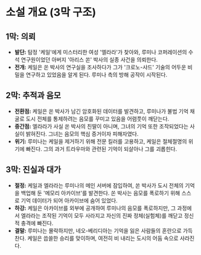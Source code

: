 # 소설 개요 (3막 구조)

## 1막: 의뢰

*   **발단:** 탐정 '케일'에게 미스터리한 여성 '엘라라'가 찾아와, 루미나 코퍼레이션의 수석 연구원이었던 아버지 '아리스 쏜' 박사의 실종 사건을 의뢰한다.
*   **전개:** 케일은 쏜 박사의 연구실을 조사하다가 그가 '크로노-샤드' 기술의 어두운 비밀을 연구하고 있었음을 알게 된다. 루미나 측의 방해 공작이 시작된다.

## 2막: 추적과 음모

*   **전환점:** 케일은 쏜 박사가 남긴 암호화된 데이터를 발견하고, 루미나가 불법 기억 채굴로 도시 전체를 통제하려는 음모를 꾸미고 있음을 어렴풋이 깨닫는다.
*   **중간점:** 엘라라가 사실 쏜 박사의 친딸이 아니며, 그녀의 기억 또한 조작되었다는 사실이 밝혀진다. 그녀는 음모의 핵심 증거이자 피해자였다.
*   **위기:** 루미나는 케일을 제거하기 위해 전문 킬러를 고용하고, 케일은 절체절명의 위기에 빠진다. 그의 과거 트라우마와 관련된 기억이 되살아나 그를 괴롭힌다.

## 3막: 진실과 대가

*   **절정:** 케일과 엘라라는 루미나의 메인 서버에 잠입하여, 쏜 박사가 도시 전체의 기억을 백업해 둔 '메모리 아카이브'를 발견한다. 쏜 박사는 음모를 폭로하기 위해 스스로 기억 데이터가 되어 아카이브에 숨어 있었다.
*   **하강:** 케일은 아카이브를 외부에 공개하여 루미나의 음모를 폭로하지만, 그 과정에서 엘라라는 조작된 기억이 모두 사라지고 자신의 진짜 정체(실험체)를 깨닫고 정신적 충격에 빠진다.
*   **결말:** 루미나는 몰락하지만, 네오-베리디아는 기억을 잃은 사람들의 혼란으로 가득 찬다. 케일은 씁쓸한 승리를 맞이하며, 여전히 비 내리는 도시의 어둠 속으로 사라진다.
